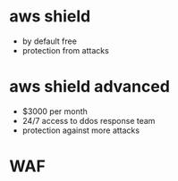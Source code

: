# aws shield
- by default free
- protection from attacks

# aws shield advanced
-  $3000 per month
-  24/7 access to ddos response team
-  protection against more attacks


# WAF





















